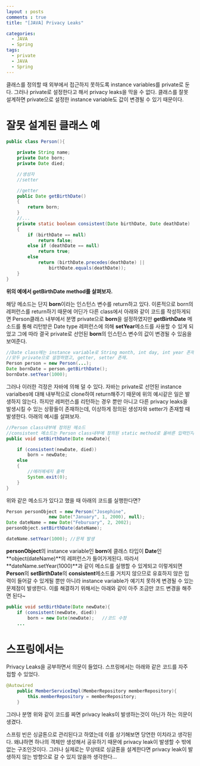 ```yaml
---
layout : posts
comments : true
title: "[JAVA] Privacy Leaks"

categories:
  - JAVA
  - Spring
tags:
  - private
  - JAVA
  - Spring
---
```


클래스를 정의할 때 외부에서 접근하지 못하도록 instance variables를 private로 둔다. 그러나 private로 설정한다고 해서 privacy leaks을 막을 수 없다. 클래스를 잘못 설계하면 private으로 설정한 instance variable도 값이 변경될 수 있기 때문이다.

# 잘못 설계된 클래스 예

```java
public class Person(){

	private String name;
	private Date born;
	private Date died;

	//생성자
	//setter

	//getter
	public Date getBirthDate()
	{
		return born;
	}
	//...
	private static boolean consistent(Date birthDate, Date deathDate)
	{
		if (birthDate == null)
			return false;
		else if (deathDate == null)
			return true;
		else
			return (birthDate.precedes(deathDate) ||
				birthDate.equals(deathDate));
	}
}
```

**위의 예에서 getBirthDate method를 살펴보자.**

해당 메소드는 단지 **born**이라는 인스턴스 변수를 return하고 있다. 이론적으로 born의 레퍼런스를 return하기 때문에 어딘가 다른 class에서 아래와 같이 코드를 작성하게되면 Person클래스 내부에서 분명 private으로 **born**을 설정하였지만 **getBirthDate** 메소드를 통해 리턴받은 Date type 레퍼런스에 의해 **setYear**메소드를 사용할 수 있게 되었고 그에 따라 결국 private로 선언된 **born**의 인스턴스 변수의 값이 변경될 수 있음을 보여준다.

```java
//Date class에는 instance variable로 String month, int day, int year 존재.
//모두 private으로 설정하였고, getter, setter 존재.
Person person = new Person(...);
Date bornDate = person.getBirthDate();
bornDate.setYear(1000);
```

그러나 이러한 걱정은 자바에 의해 덜 수 있다. 자바는 private로 선언된 instance varialbes에 대해 내부적으로 clone하여 return해주기 때문에 위의 예시같은 일은 발생하지 않는다. 하지만 레퍼런스를 리턴하는 경우 뿐만 아니고 다른 privacy leaks을 발생시킬 수 있는 상황들이 존재하는데, 이상하게 정의된 생성자와 setter가 존재할 때 발생한다. 아래의 예시를 살펴보자.

```java
//Person class내부에 정의된 메소드
//consistent 메소드는 Person class내부에 정의된 static method로 올바른 입력인지 검사한다.
public void setBirthDate(Date newDate){

	if (consistent(newDate, died))
		born = newDate;
	else
	{
		//에러메세지 출력
		System.exit(0);
	}
}
```

위와 같은 메소드가 있다고 했을 때 아래의 코드를 실행한다면?

```java
Person personObject = new Person("Josephine",
				new Date("January", 1, 2000), null);
Date dateName = new Date("Feburuary", 2, 2002);
personObject.setBirthDate(dateName);

dateName.setYear(1000); //문제 발생
```

**personObject**의 instance variable인 **born**에 클래스 타입이 **Date**인 **object(dateName)**의 레퍼런스가 들어가게된다. 따라서 **dateName.setYear(1000)**과 같이 메소드를 실행할 수 있게되고 이렇게되면 **Person**의 **setBirthDate**의 **consistent**메소드를 거치지 않으므로 유효하지 않은 입력이 들어갈 수 있게될 뿐만 아니라 instance variable가 예기치 못하게 변경될 수 있는 문제점이 발생한다. 이를 해결하기 위해서는 아래와 같이 아주 조금만 코드 변경을 해주면 된다~

```java
public void setBirthDate(Date newDate){
	if (consistent(newDate, died))
		born = new Date(newDate);	//코드 수정
	...
```

# 스프링에서는

Privacy Leaks을 공부하면서 의문이 들었다. 스프링에서는 아래와 같은 코드를 자주 접할 수 있었다.

```java
@Autowired
    public MemberServiceImpl(MemberRepository memberRepository){
        this.memberRepository = memberRepository;
    }
```

그러나 분명 위와 같이 코드를 짜면 privacy leaks이 발생하는것이 아닌가 하는 의문이 생겼다.

스프링 빈은 싱글톤으로 관리된다고 하였는데 이를 상기해보면 당연한 이치라고 생각된다. 왜냐하면 하나의 객체만 생성해서 공유하기 때문에 privacy leak이 발생할 수 밖에 없는 구조인것이다. 그러나 실제로는 무상태로 싱글톤을 설계한다면 privacy leak이 발생하지 않는 방향으로 갈 수 있지 않을까 생각한다...
